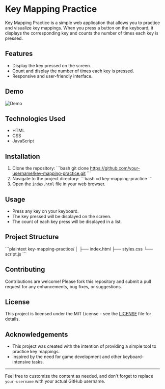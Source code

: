 
# Key Mapping Practice

Key Mapping Practice is a simple web application that allows you to practice and visualize key mappings. When you press a button on the keyboard, it displays the corresponding key and counts the number of times each key is pressed.

## Features

- Display the key pressed on the screen.
- Count and display the number of times each key is pressed.
- Responsive and user-friendly interface.

## Demo

![Demo](demo.gif)

## Technologies Used

- HTML
- CSS
- JavaScript

## Installation

1. Clone the repository:
    \`\`\`bash
    git clone https://github.com/your-username/key-mapping-practice.git
    \`\`\`
2. Navigate to the project directory:
    \`\`\`bash
    cd key-mapping-practice
    \`\`\`
3. Open the `index.html` file in your web browser.

## Usage

- Press any key on your keyboard.
- The key pressed will be displayed on the screen.
- The count of each key press will be displayed in a list.

## Project Structure

\`\`\`plaintext
key-mapping-practice/
│
├── index.html
├── styles.css
└── script.js
\`\`\`

## Contributing

Contributions are welcome! Please fork this repository and submit a pull request for any enhancements, bug fixes, or suggestions.

## License

This project is licensed under the MIT License - see the [LICENSE](LICENSE) file for details.

## Acknowledgements

- This project was created with the intention of providing a simple tool to practice key mappings.
- Inspired by the need for game development and other keyboard-intensive tasks.

---

Feel free to customize the content as needed, and don't forget to replace `your-username` with your actual GitHub username.
